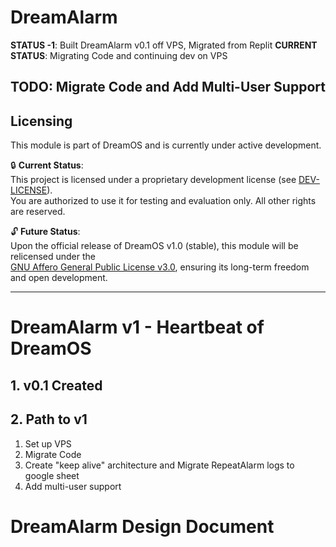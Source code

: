 # DreamAlarm

**STATUS -1**: Built DreamAlarm v0.1 off VPS, Migrated from Replit 
**CURRENT STATUS**: Migrating Code and continuing dev on VPS

## TODO: Migrate Code and Add Multi-User Support

## Licensing

This module is part of DreamOS and is currently under active development.

🔒 **Current Status**:  
This project is licensed under a proprietary development license (see [DEV-LICENSE](./DEV-LICENSE)).  
You are authorized to use it for testing and evaluation only. All other rights are reserved.

🔓 **Future Status**:  
Upon the official release of DreamOS v1.0 (stable), this module will be relicensed under the  
[GNU Affero General Public License v3.0](./LICENSE), ensuring its long-term freedom and open development.

---

# DreamAlarm v1 - Heartbeat of DreamOS

## 1. v0.1 Created

## 2. Path to v1
1. Set up VPS
2. Migrate Code
3. Create "keep alive" architecture and Migrate RepeatAlarm logs to google sheet
4. Add multi-user support

# DreamAlarm Design Document